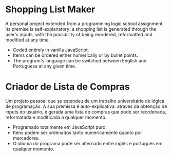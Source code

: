 # Shopping List Maker
A personal project extended from a programming logic school assignment. Its premise is self-explanatory: a shopping list is generated through the user's inputs, with the possibility of being reordered, reformatted and modified at any time.

* Coded entirely in vanilla JavaScript.
* Items can be ordered either numerically or by bullet points.
* The program's language can be switched between English and Portuguese at any given time.

# Criador de Lista de Compras
Um projeto pessoal que se estendeu de um trabalho universitário de lógica de programação. A sua premissa é auto-explicativa: através da obtenção de inputs do usuário, é gerada uma lista de compras que pode ser reordenada, reformatada e modificada a qualquer momento.

* Programado totalmente em JavaScript puro.
* Itens podem ser ordenados tanto numericamente quanto por marcadores.
* O idioma do programa pode ser alternado entre inglês e português em qualquer momento.
